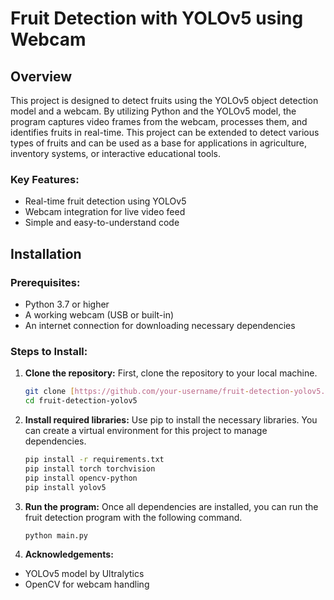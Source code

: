 # Fruit Detection with YOLOv5 using Webcam

## Overview
This project is designed to detect fruits using the YOLOv5 object detection model and a webcam. By utilizing Python and the YOLOv5 model, the program captures video frames from the webcam, processes them, and identifies fruits in real-time. This project can be extended to detect various types of fruits and can be used as a base for applications in agriculture, inventory systems, or interactive educational tools.

### Key Features:
- Real-time fruit detection using YOLOv5
- Webcam integration for live video feed
- Simple and easy-to-understand code

## Installation

### Prerequisites:
- Python 3.7 or higher
- A working webcam (USB or built-in)
- An internet connection for downloading necessary dependencies

### Steps to Install:

1. **Clone the repository:**
   First, clone the repository to your local machine.
   ```bash
   git clone [https://github.com/your-username/fruit-detection-yolov5.git](https://github.com/f3xlqz/yolov5-python.git](https://github.com/f3xlqz/yolov5-python.git)
   cd fruit-detection-yolov5
2. **Install required libraries:**
   Use pip to install the necessary libraries. You can create a virtual environment for this project to manage dependencies.
   ```bash
   pip install -r requirements.txt
   pip install torch torchvision
   pip install opencv-python
   pip install yolov5
3. **Run the program:**
   Once all dependencies are installed, you can run the fruit detection program with the following command.
   ```bash
   python main.py
4. **Acknowledgements:**
- YOLOv5 model by Ultralytics
- OpenCV for webcam handling
